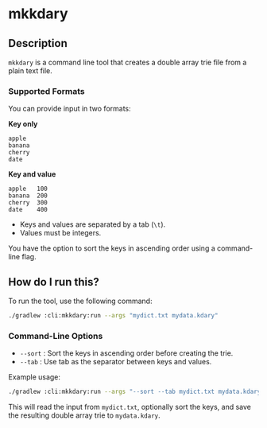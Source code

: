 # mkkdary

## Description

`mkkdary` is a command line tool that creates a double array trie file from a plain text file.

### Supported Formats

You can provide input in two formats:

**Key only**

```
apple
banana
cherry
date
```

**Key and value**

```
apple   100
banana  200
cherry  300
date    400
```

- Keys and values are separated by a tab (`\t`).
- Values must be integers.

You have the option to sort the keys in ascending order using a command-line flag.

## How do I run this?

To run the tool, use the following command:

```sh
./gradlew :cli:mkkdary:run --args "mydict.txt mydata.kdary"
```

### Command-Line Options

- `--sort` : Sort the keys in ascending order before creating the trie.
- `--tab` : Use tab as the separator between keys and values.

Example usage:

```sh
./gradlew :cli:mkkdary:run --args "--sort --tab mydict.txt mydata.kdary"
```

This will read the input from `mydict.txt`, optionally sort the keys, and save the resulting double array trie to `mydata.kdary`.

